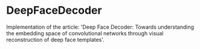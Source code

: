# DeepFaceDecoder
Implementation of the article: 'Deep Face Decoder: Towards understanding the embedding space of convolutional networks through visual reconstruction of deep face templates'.
